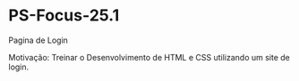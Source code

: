 # PS-Focus-25.1
Pagina de Login 

Motivação:
    Treinar o Desenvolvimento de HTML e CSS utilizando um site de login.
